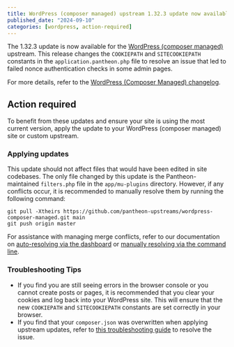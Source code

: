 ```yaml
---
title: WordPress (composer managed) upstream 1.32.3 update now available
published_date: "2024-09-10"
categories: [wordpress, action-required]
---
```


The 1.32.3 update is now available for the [WordPress (composer managed)](/guides/wordpress-composer/wordpress-composer-managed) upstream. This release changes the `COOKIEPATH` and `SITECOOKIEPATH` constants in the `application.pantheon.php` file to resolve an issue that led to failed nonce authentication checks in some admin pages.

For more details, refer to the [WordPress (Composer Managed) changelog](https://github.com/pantheon-systems/wordpress-composer-managed/blob/default/CHANGELOG.md).

## Action required

To benefit from these updates and ensure your site is using the most current version, apply the update to your WordPress (composer managed) site or custom upstream.

### Applying updates

This update should not affect files that would have been edited in site codebases. The only file changed by this update is the Pantheon-maintained `filters.php` file in the `app/mu-plugins` directory. However, if any conflicts occur, it is recommended to manually resolve them by running the following command:

```bash{promptUser: user}
git pull -Xtheirs https://github.com/pantheon-upstreams/wordpress-composer-managed.git main
git push origin master
```

For assistance with managing merge conflicts, refer to our documentation on [auto-resolving via the dashboard](/core-updates#apply-upstream-updates-manually-from-the-command-line-to-resolve-merge-conflicts) or [manually resolving via the command line](/guides/git/resolve-merge-conflicts).

### Troubleshooting Tips

* If you find you are still seeing errors in the browser console or you cannot create posts or pages, it is recommended that you clear your cookies and log back into your WordPress site. This will ensure that the new `COOKIEPATH` and `SITECOOKIEPATH` constants are set correctly in your browser.
* If you find that your `composer.json` was overwritten when applying upstream updates, refer to [this troubleshooting guide](/guides/wordpress-composer/wordpress-composer-managed#troubleshooting) to resolve the issue.
